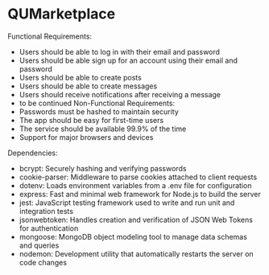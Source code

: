 # QUMarketplace

Functional Requirements:
- Users should be able to log in with their email and password
- Users should be able sign up for an account using their email and password
- Users should be able to create posts
- Users should be able to create messages
- Users should receive notifications after receiving a message
- to be continued
Non-Functional Requirements:
- Passwords must be hashed to maintain security
- The app should be easy for first-time users
- The service should be available 99.9% of the time
- Support for major browsers and devices

Dependencies:
- bcrypt: Securely hashing and verifying passwords
- cookie-parser: Middleware to parse cookies attached to client requests
- dotenv: Loads environment variables from a .env file for configuration
- express: Fast and minimal web framework for Node.js to build the server
- jest: JavaScript testing framework used to write and run unit and integration tests
- jsonwebtoken: Handles creation and verification of JSON Web Tokens for authentication
- mongoose: MongoDB object modeling tool to manage data schemas and queries
- nodemon: Development utility that automatically restarts the server on code changes

